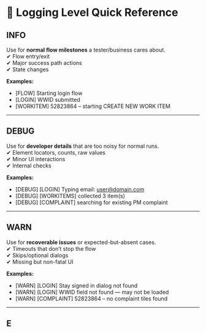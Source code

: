 # 📘 Logging Level Quick Reference

## INFO
Use for **normal flow milestones** a tester/business cares about.  
✔ Flow entry/exit  
✔ Major success path actions  
✔ State changes  

**Examples:**  
- [FLOW] Starting login flow  
- [LOGIN] WWID submitted  
- [WORKITEM] 52823864 – starting CREATE NEW WORK ITEM  

---

## DEBUG
Use for **developer details** that are too noisy for normal runs.  
✔ Element locators, counts, raw values  
✔ Minor UI interactions  
✔ Internal checks  

**Examples:**  
- [DEBUG] [LOGIN] Typing email: user@domain.com  
- [DEBUG] [WORKITEMS] collected 3 item(s)  
- [DEBUG] [COMPLAINT] searching for existing PM complaint  

---

## WARN
Use for **recoverable issues** or expected-but-absent cases.  
✔ Timeouts that don’t stop the flow  
✔ Skips/optional dialogs  
✔ Missing but non-fatal UI  

**Examples:**  
- [WARN] [LOGIN] Stay signed in dialog not found  
- [WARN] [LOGIN] WWID field not found — may not be loaded  
- [WARN] [COMPLAINT] 52823864 – no complaint tiles found  

---

## E
